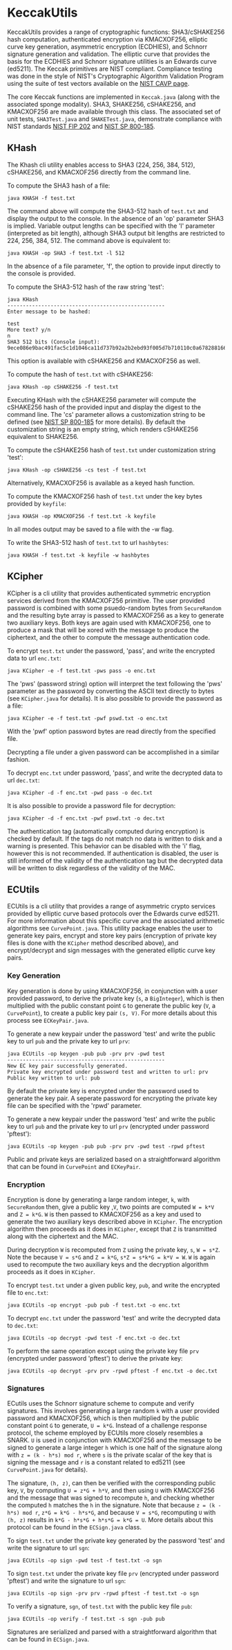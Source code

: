 # KeccakUtils

KeccakUtils provides a range of cryptographic functions: SHA3/cSHAKE256 hash computation, authenticated encryption via KMACXOF256, elliptic curve key generation, asymmetric encryption (ECDHIES), and Schnorr signature generation and validation. The elliptic curve that provides the basis for the ECDHIES and Schnorr signature utilities is an Edwards curve (ed5211). The Keccak primitives are NIST compliant. Compliance testing was done in the style of NIST's Cryptographic Algorithm Validation Program using the suite of test vectors available on the [NIST CAVP page](https://csrc.nist.gov/Projects/cryptographic-algorithm-validation-program/Secure-Hashing).

The core Keccak functions are implemented in ```Keccak.java``` (along with the associated sponge modality). SHA3, SHAKE256, cSHAKE256, and KMACXOF256 are made available through this class. The associated set of unit tests, ```SHA3Test.java``` and ```SHAKETest.java```, demonstrate compliance with NIST standards [NIST FIP 202](https://nvlpubs.nist.gov/nistpubs/FIPS/NIST.FIPS.202.pdf) and [NIST SP 800-185](https://nvlpubs.nist.gov/nistpubs/SpecialPublications/NIST.SP.800-185.pdf).

## KHash
The Khash cli utility enables access to SHA3 (224, 256, 384, 512), cSHAKE256, and KMACXOF256 directly from the command line.

To compute the SHA3 hash of a file:

```aidl
java KHASH -f test.txt
```
The command above will compute the SHA3-512 hash of ```test.txt``` and display the output to the console. In the absence of an 'op' parameter SHA3 is implied. Variable output lengths can be specified with the 'l' parameter (interpreted as bit length), although SHA3 output bit lengths are restricted to 224, 256, 384, 512. The command above is equivalent to:

```aidl
java KHASH -op SHA3 -f test.txt -l 512
```

In the absence of a file parameter, 'f', the option to provide input directly to the console is provided. 

To compute the SHA3-512 hash of the raw string 'test':
```aidl
java KHash  
---------------------------------------------------
Enter message to be hashed:

test
More text? y/n
n
SHA3 512 bits (Console input): 
9ece086e9bac491fac5c1d1046ca11d737b92a2b2ebd93f005d7b710110c0a678288166e7fbe796883a4f2e9b3ca9f484f521d0ce464345cc1aec96779149c14
``` 
This option is available with cSHAKE256 and KMACXOF256 as well.

To compute the hash of ```test.txt``` with cSHAKE256:
```aidl
java KHash -op cSHAKE256 -f test.txt 
```
Executing KHash with the cSHAKE256 parameter will compute the cSHAKE256 hash of the provided input and display the digest to the command line. The 'cs' parameter allows a customization string to be defined (see [NIST SP 800-185](https://nvlpubs.nist.gov/nistpubs/SpecialPublications/NIST.SP.800-185.pdf) for more details). By default the customization string is an empty string, which renders cSHAKE256 equivalent to SHAKE256.

To compute the cSHAKE256 hash of ```test.txt``` under customization string 'test':
```aidl
java KHash -op cSHAKE256 -cs test -f test.txt 
```

Alternatively, KMACXOF256 is available as a keyed hash function. 

To compute the KMACXOF256 hash of ```test.txt``` under the key bytes provided by ```keyfile```:
```aidl
java KHASH -op KMACXOF256 -f test.txt -k keyfile 
```

In all modes output may be saved to a file with the -w flag. 

To write the SHA3-512 hash of ```test.txt``` to url ```hashbytes```:
```aidl
java KHASH -f test.txt -k keyfile -w hashbytes
```

## KCipher
KCipher is a cli utility that provides authenticated symmetric encryption services derived from the KMACXOF256 primitive. The user provided password is combined with some psuedo-random bytes from ```SecureRandom``` and the resulting byte array is passed to KMACXOF256 as a key to generate two auxiliary keys. Both keys are again used with KMACXOF256, one to produce a mask that will be xored with the message to produce the ciphertext, and the other to compute the message authentication code. 

To encrypt ```test.txt``` under the password, 'pass', and write the encrypted data to url ```enc.txt```:
```aidl
java KCipher -e -f test.txt -pws pass -o enc.txt 
```

The 'pws' (password string) option will interpret the text following the 'pws' parameter as the password by converting the ASCII text directly to bytes (see ```KCipher.java``` for details). It is also possible to provide the password as a file:

```aidl
java KCipher -e -f test.txt -pwf pswd.txt -o enc.txt
```
With the 'pwf' option password bytes are read directly from the specified file. 

Decrypting a file under a given password can be accomplished in a similar fashion.

To decrypt ```enc.txt``` under password, 'pass', and write the decrypted data to url ```dec.txt```:
```aidl
java KCipher -d -f enc.txt -pwd pass -o dec.txt
```
It is also possible to provide a password file for decryption:
```aidl
java KCipher -d -f enc.txt -pwf pswd.txt -o dec.txt
```

The authentication tag (automatically computed during encryption) is checked by default. If the tags do not match no data is written to disk and a warning is presented. This behavior can be disabled with the 'i' flag, however this is not recommended. If authentication is disabled, the user is still informed of the validity of the authentication tag but the decrypted data will be written to disk regardless of the validity of the MAC.

## ECUtils
ECUtils is a cli utility that provides a range of asymmetric crypto services provided by elliptic curve based protocols over the Edwards curve ed5211. For more information about this specific curve and the associated arithmetic algorithms see ```CurvePoint.java```. This utility package enables the user to generate key pairs, encrypt and store key pairs (encryption of private key files is done with the ```KCipher``` method described above), and encrypt/decrypt and sign messages with the generated elliptic curve key pairs.  

### Key Generation

Key generation is done by using KMACXOF256, in conjunction with a user provided password, to derive the private key (```s```, a ```BigInteger```), which is then multiplied with the public constant point ```G``` to generate the public key (```V```, a ```CurvePoint```), to create a public key pair ```(s, V)```. For more details about this process see ```ECKeyPair.java```. 

To generate a new keypair under the password 'test' and write the public key to url ```pub``` and the private key to url ```prv```:
```aidl
java ECUtils -op keygen -pub pub -prv prv -pwd test
---------------------------------------------------
New EC key pair successfully generated.
Private key encrypted under password test and written to url: prv
Public key written to url: pub
```
By default the private key is encrypted under the password used to generate the key pair. A seperate password for encrypting the private key file can be specified with the 'rpwd' parameter. 

To generate a new keypair under the password 'test' and write the public key to url ```pub``` and the private key to url ```prv``` (encrypted under password 'pftest'):
```aidl
java ECUtils -op keygen -pub pub -prv prv -pwd test -rpwd pftest
```
Public and private keys are serialized based on a straightforward algorithm that can be found in ```CurvePoint``` and ```ECKeyPair```. 

### Encryption
Encryption is done by generating a large random integer, ```k```, with ```SecureRandom``` then, give a public key ,```V```, two points are computed ```W = k*V``` and ```Z = k*G```. ```W``` is then passed to KMACXOF256 as a key and used to generate the two auxiliary keys described above in ```KCipher```. The encryption algorithm then proceeds as it does in ```KCipher```, except that ```Z``` is transmitted along with the ciphertext and the MAC. 

During decryption ```W``` is recomputed from ```Z``` using the private key, ```s```, ```W = s*Z```. Note the because ```V = s*G``` and ```Z = k*G```, ```s*Z = s*k*G = k*V = W```. ```W``` is again used to recompute the two auxiliary keys and the decryption algorithm proceeds as it does in ```KCipher```.

To encrypt ```test.txt``` under a given public key, ```pub```, and write the encrypted file to ```enc.txt```:
```aidl
java ECUtils -op encrypt -pub pub -f test.txt -o enc.txt
```

To decrypt ```enc.txt``` under the password 'test' and write the decrypted data to ```dec.txt```:
```aidl
java ECUtils -op decrypt -pwd test -f enc.txt -o dec.txt
```
To perform the same operation except using the private key file ```prv``` (encrypted under password 'pftest') to derive the private key:
```aidl
java ECUtils -op decrypt -prv prv -rpwd pftest -f enc.txt -o dec.txt
```

### Signatures
ECutils uses the Schnorr signature scheme to compute and verify signatures. This involves generating a large random ```k``` with a user provided password and KMACXOF256, which is then multiplied by the public constant point ```G``` to generate, ```U = k*G```. Instead of a challenge response protocol, the scheme employed by ECUtils more closely resembles a SNARK. ```U``` is used in conjunction with KMACXOF256 and the message to be signed to generate a large integer ```h``` which is one half of the signature along with ```z = (k - h*s) mod r```, where ```s``` is the private scalar of the key that is signing the message and ```r``` is a constant related to ed5211 (see ```CurvePoint.java``` for details). 

The signature, ```(h, z)```, can then be verified with the corresponding public key, ```V```, by computing ```U = z*G + h*V```, and then using ```U``` with KMACXOF256 and the message that was signed to recompute ```h```, and checking whether the computed ```h``` matches the ```h``` in the signature. Note that because ```z = (k - h*s) mod r```, ```z*G = k*G - h*s*G```, and because ```V = s*G```, recomputing ```U``` with ```(h, z)``` results in ```k*G - h*s*G + h*s*G = k*G = U```. More details about this protocol can be found in the ```ECSign.java``` class.

To sign ```test.txt``` under the private key generated by the password 'test' and write the signature to url ```sgn```:
```aidl
java ECUtils -op sign -pwd test -f test.txt -o sgn
``` 

To sign ```test.txt``` under the private key file ```prv``` (encrypted under password 'pftest') and write the signature to url ```sgn```:
```aidl
java ECUtils -op sign -prv prv -rpwd pftest -f test.txt -o sgn
```

To verify a signature, ```sgn```, of ```test.txt``` with the public key file ```pub```:
```aidl
java ECUtils -op verify -f test.txt -s sgn -pub pub
```

Signatures are serialized and parsed with a straightforward algorithm that can be found in ```ECSign.java```.